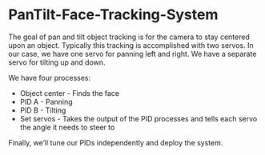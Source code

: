 # PanTilt-Face-Tracking-System

The goal of pan and tilt object tracking is for the camera to stay centered upon an object. Typically this tracking is accomplished with
two servos. In our case, we have one servo for panning left and right. We have a separate servo for tilting up and down.

We have four processes:
- Object center - Finds the face 
- PID A - Panning 
- PID B - Tilting 
- Set servos - Takes the output of the PID processes and tells each servo the angle it needs to steer to

Finally, we’ll tune our PIDs independently and deploy the system.

